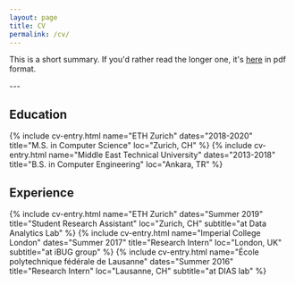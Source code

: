 ```yaml
---
layout: page
title: CV
permalink: /cv/
---
```

This is a short summary. If you'd rather read the longer one, it's <a href="/docs/doruk_cetin_cv.pdf" target="_blank">here</a> in pdf format.

---&nbsp;
## Education
{% include cv-entry.html name="ETH Zurich" dates="2018-2020" 
title="M.S. in Computer Science" loc="Zurich, CH" %}
{% include cv-entry.html name="Middle East Technical University" dates="2013-2018" 
title="B.S. in Computer Engineering" loc="Ankara, TR" %}

## Experience
{% include cv-entry.html name="ETH Zurich" dates="Summer 2019"
title="Student Research Assistant" loc="Zurich, CH" subtitle="at Data Analytics Lab" %}
{% include cv-entry.html name="Imperial College London" dates="Summer 2017" 
title="Research Intern" loc="London, UK" subtitle="at iBUG group" %}
{% include cv-entry.html name="École polytechnique fédérale de Lausanne" dates="Summer 2016" 
title="Research Intern" loc="Lausanne, CH" subtitle="at DIAS lab" %}

<!-- ## Teaching
* Student Teaching Assistant at Middle East Technical University  
_Programming Language Concepts (CENG 242), Spring 2018_
* Student Teaching Assistant at Middle East Technical University  
_Introduction to C Programming (CENG 230), Fall 2016_ -->
